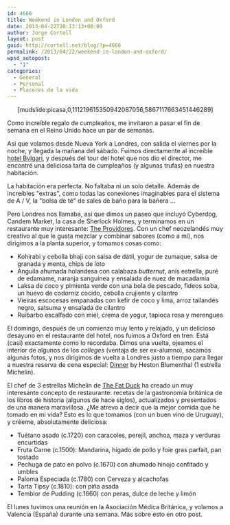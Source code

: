 ```yaml
---
id: 4666
title: Weekend in London and Oxford
date: 2013-04-22T20:13:13+00:00
author: Jorge Cortell
layout: post
guid: http://cortell.net/blog/?p=4666
permalink: /2013/04/22/weekend-in-london-and-oxford/
wpsd_autopost:
  - "1"
categories:
  - General
  - Personal
  - Placeres de la vida
---
```

<p style="text-align: center">
  [mudslide:picasa,0,111219615350942087056,5867117663451446289]
</p>

Como increíble regalo de cumpleaños, me invitaron a pasar el fin de semana en el Reino Unido hace un par de semanas.

Así que volamos desde Nueva York a Londres, con salida el viernes por la noche, y llegada la mañana del sábado. Fuimos directamente al increíble <a title="http://www.bulgarihotels.com/en-us/london/the-hotel/overview" href="http://www.bulgarihotels.com/en-us/london/the-hotel/overview" target="_blank">hotel Bvlgari</a>, y después del tour del hotel que nos dio el director, me encontré una deliciosa tarta de cumpleaños (y algunas trufas) en nuestra habitación.

La habitación era perfecta. No faltaba ni un solo detalle. Además de increíbles "extras", como todas las conexiones imaginables para el sistema de A / V, la "bolsa de té" de sales de baño para la bañera ...

Pero Londres nos llamaba, así que dimos un paseo que incluyó Cyberdog, Candem Market, la casa de Sherlock Holmes, y terminamos en un restaurante muy interesante: <a title="http://www.theprovidores.co.uk" href="http://www.theprovidores.co.uk" target="_blank">The Providores</a>. Con un chef neozelandés muy creativo al que le gusta mezclar y combinar sabores (como a mí), nos dirigimos a la planta superior, y tomamos cosas como:

  * Kohirabi y cebolla bhaji con salsa de dátil, yogur de zumaque, salsa de granada y menta, chips de loto
  * Anguila ahumada holandesa con calabaza _butternut_, anís estrella, puré de edamame, naranja sanguínea y ensalada de nuez de macadamia
  * Laksa de coco y pimienta verde con una bola de pescado, fideos soba, un huevo de codorniz cocido, cebolla crujiente y cilantro
  * Vieiras escocesas empanadas con kefir de coco y lima, arroz tailandés negro, satsuma y ensalada de cilantro
  * Ruibarbo escalfado con miel, crema de yogur, tapioca rosa y merengues

El domingo, después de un comienzo muy lento y relajado, y un delicioso desayuno en el restaurante del hotel, nos fuimos a Oxford en tren. Está (casi) exactamente como lo recordaba. Dimos una vuelta, ojeamos el interior de algunos de los _colleges_ (ventaja de ser ex-alumno), sacamos algunas fotos, y nos dirigimos de vuelta a Londres justo a tiempo para llegar a nuestra reserva de cena especial: <a title="http://www.dinnerbyheston.com" href="http://www.dinnerbyheston.com" target="_blank">Dinner</a> by Heston Blumenthal (1 estrella Michelin).

El chef de 3 estrellas Michelin de <a title="http://www.thefatduck.co.uk" href="http://www.thefatduck.co.uk" target="_blank">The Fat Duck</a> ha creado un muy interesante concepto de restaurante: recetas de la gastronomía británica de los libros de historia (algunos de hace siglos), actualizados y presentados de una manera maravillosa. ¿Me atrevo a decir que la mejor comida que he tomado en mi vida? Esto es lo que tomamos (con un buen vino de Uruguay), y créeme, absolutamente deliciosa:

  * Tuétano asado (c.1720) con caracoles, perejil, anchoa, maza y verduras encurtidas
  * Fruta Carne (c.1500): Mandarina, hígado de pollo y foie gras parfait, pan tostado
  * Pechuga de pato en polvo (c.1670) con ahumado hinojo confitado y umbles
  * Paloma Especiada (c.1780) con Cerveza y alcachofas
  * Tarta Tipsy (c.1810): con piña asada
  * Temblor de Pudding (c.1660) con peras, dulce de leche y limón

El lunes tuvimos una reunión en la Asociación Médica Británica, y volamos a Valencia (España) durante una semana. Más sobre esto en otro post.
